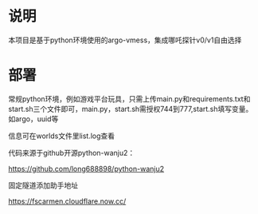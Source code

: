 # 说明

本项目是基于python环境使用的argo-vmess，集成哪吒探针v0/v1自由选择

# 部署

常规python环境，例如游戏平台玩具，只需上传main.py和requirements.txt和start.sh三个文件即可，main.py，start.sh需授权744到777,start.sh填写变量。如argo，uuid等

信息可在worlds文件里list.log查看

代码来源于github开源python-wanju2：

https://github.com/long688898/python-wanju2

固定隧道添加助手地址

https://fscarmen.cloudflare.now.cc/
